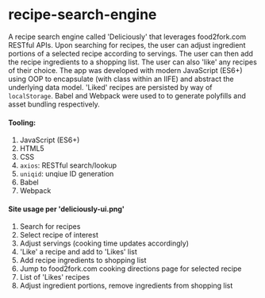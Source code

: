 # recipe-search-engine

A recipe search engine called 'Deliciously' that leverages food2fork.com RESTful APIs. Upon searching for recipes, the user can adjust ingredient portions of a selected recipe according to servings. The user can then add the recipe ingredients to a shopping list. The user can also 'like' any recipes of their choice. The app was developed with modern JavaScript (ES6+) using OOP to encapsulate (with class within an IIFE) and abstract the underlying data model. 'Liked' recipes are persisted by way of `localStorage`. Babel and Webpack were used to to generate polyfills and asset bundling respectively.

#### Tooling: 
1. JavaScript (ES6+)
2. HTML5
3. CSS
4. `axios`: RESTful search/lookup
5. `uniqid`: unqiue ID generation
6. Babel
7. Webpack

#### Site usage per 'deliciously-ui.png'
1. Search for recipes
2. Select recipe of interest
3. Adjust servings (cooking time updates accordingly)
4. 'Like' a recipe and add to 'Likes' list
5. Add recipe ingredients to shopping list
6. Jump to food2fork.com cooking directions page for selected recipe
7. List of 'Likes' recipes
8. Adjust ingredient portions, remove ingredients from shopping list 

